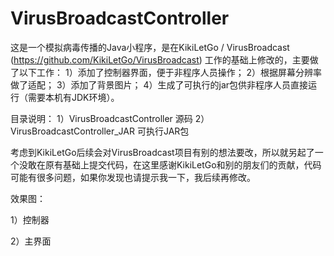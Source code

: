 # VirusBroadcastController
这是一个模拟病毒传播的Java小程序，是在KikiLetGo / VirusBroadcast (https://github.com/KikiLetGo/VirusBroadcast) 工作的基础上修改的，主要做了以下工作：
1）添加了控制器界面，便于非程序人员操作；
2）根据屏幕分辨率做了适配；
3）添加了背景图片；
4）生成了可执行的jar包供非程序人员直接运行（需要本机有JDK环境）。

目录说明：
1）VirusBroadcastController 源码
2）VirusBroadcastController_JAR 可执行JAR包

考虑到KikiLetGo后续会对VirusBroadcast项目有别的想法要改，所以就另起了一个没敢在原有基础上提交代码，在这里感谢KikiLetGo和别的朋友们的贡献，代码可能有很多问题，如果你发现也请提示我一下，我后续再修改。

效果图：

1）控制器

2）主界面
